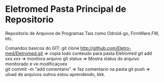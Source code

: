 # Eletromed Pasta Principal de Repositorio
Repositorio de Arquivos de Programas Tais como Odroid-go, FirmWare.FW, etc.

Comandos basicos do GIT:
git clone http://github.com/Eletro-med/Eletromed.git => copia todo conteudo para pasta Eletromed
git add xxx.xxx => monitora arquivo 
git status => Mostra status do arquivo monitorado e ve modificaçoes  
git commit -m "add comentario"  => faz comentario na pasta
git push => uload de arquivos
outros estou aprendendo, kkk.
